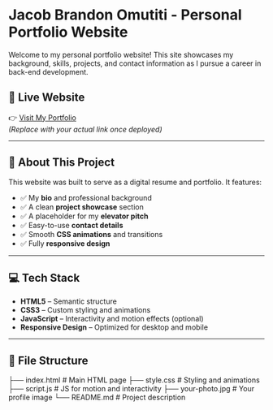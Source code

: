 # Jacob Brandon Omutiti - Personal Portfolio Website

Welcome to my personal portfolio website! This site showcases my background, skills, projects, and contact information as I pursue a career in back-end development.

## 🔗 Live Website

👉 [Visit My Portfolio]([(https://brandon05-dev.github.io/My-Website/)](https://brandon05-dev.github.io/My-Website/))  
*(Replace with your actual link once deployed)*

---

## 📄 About This Project

This website was built to serve as a digital resume and portfolio. It features:

- ✅ My **bio** and professional background
- ✅ A clean **project showcase** section
- ✅ A placeholder for my **elevator pitch**
- ✅ Easy-to-use **contact details**
- ✅ Smooth **CSS animations** and transitions
- ✅ Fully **responsive design**

---

## 💻 Tech Stack

- **HTML5** – Semantic structure
- **CSS3** – Custom styling and animations
- **JavaScript** – Interactivity and motion effects (optional)
- **Responsive Design** – Optimized for desktop and mobile

---

## 📂 File Structure

├── index.html # Main HTML page
├── style.css # Styling and animations
├── script.js # JS for motion and interactivity
├── your-photo.jpg # Your profile image
└── README.md # Project description

